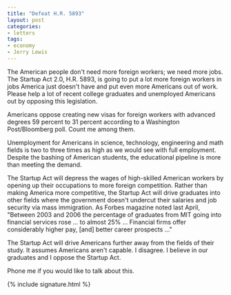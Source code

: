 ```yaml
---
title: "Defeat H.R. 5893"
layout: post
categories:
- letters
tags:
- economy
- Jerry Lewis
---
```


The American people don't need more foreign workers; we need more jobs. The Startup Act 2.0, H.R. 5893, is going to put a lot more foreign workers in jobs America just doesn't have and put even more Americans out of work. Please help a lot of recent college graduates and unemployed Americans out by opposing this legislation.

Americans oppose creating new visas for foreign workers with advanced degrees 59 percent to 31 percent according to a Washington Post/Bloomberg poll. Count me among them.

Unemployment for Americans in science, technology, engineering and math fields is two to three times as high as we would see with full employment. Despite the bashing of American students, the educational pipeline is more than meeting the demand.

The Startup Act will depress the wages of high-skilled American workers by opening up their occupations to more foreign competition. Rather than making America more competitive, the Startup Act will drive graduates into other fields where the government doesn't undercut their salaries and job security via mass immigration. As Forbes magazine noted last April, "Between 2003 and 2006 the percentage of graduates from MIT going into financial services rose ... to almost 25% ... Financial firms offer considerably higher pay, \[and\] better career prospects ..."

The Startup Act will drive Americans further away from the fields of their study. It assumes Americans aren't capable. I disagree. I believe in our graduates and I oppose the Startup Act.

Phone me if you would like to talk about this.

{% include signature.html %}
